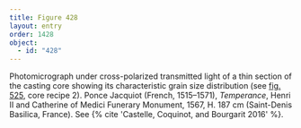 ```yaml
---
title: Figure 428
layout: entry
order: 1428
object:
  - id: "428"
---
```


Photomicrograph under cross-polarized transmitted light of a thin section of the casting core showing its characteristic grain size distribution (see [fig. 525](/visual-atlas/525/), core recipe 2). Ponce Jacquiot (French, 1515–1571), *Temperance*, Henri II and Catherine of Medici Funerary Monument, 1567, H. 187 cm (Saint-Denis Basilica, France). See {% cite 'Castelle, Coquinot, and Bourgarit 2016' %}.
